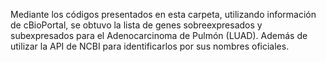 Mediante los códigos presentados en esta carpeta, utilizando información de cBioPortal, se obtuvo la lista de genes sobreexpresados y subexpresados para el Adenocarcinoma de Pulmón (LUAD). Además de utilizar la API de NCBI para identificarlos por sus nombres oficiales.
